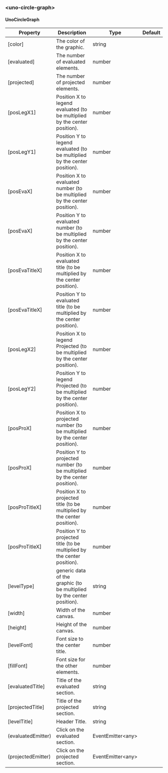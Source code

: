 ### \<uno-circle-graph\>
#### UnoCircleGraph

| Property | Description | Type | Default |
| -------- | ----------- | ---- | ------- |
| [color] | The color of the graphic. | string | |
| [evaluated] | The number of evaluated elements. | number | |
| [projected] | The number of projected elements. | number | |
| [posLegX1] | Position X to legend evaluated (to be multiplied by the center position). | number | |
| [posLegY1] | Position Y to legend evaluated (to be multiplied by the center position). | number | |
| [posEvaX] | Position X to evaluated  number (to be multiplied by the center position). | number | |
| [posEvaX] | Position Y to evaluated number (to be multiplied by the center position). | number | |
| [posEvaTitleX] | Position X to evaluated title (to be multiplied by the center position). | number | |
| [posEvaTitleX] | Position Y to evaluated title (to be multiplied by the center position). | number | |
| [posLegX2] | Position X to legend Projected (to be multiplied by the center position). | number | |
| [posLegY2] | Position Y to legend Projected (to be multiplied by the center position). | number | |
| [posProX] | Position X to projected number (to be multiplied by the center position). | number | |
| [posProX] | Position Y to projected number (to be multiplied by the center position). | number | |
| [posProTitleX] | Position X to projected title (to be multiplied by the center position). | number | |
| [posProTitleX] | Position Y to projected title (to be multiplied by the center position). | number | |
| [levelType] | generic data of the graphic (to be multiplied by the center position). | string | |
| [width] | Width of the canvas. | number | |
| [height] | Height of the canvas. | number | |
| [levelFont] | Font size to the center title. | number | |
| [fillFont] | Font size for the other elements. | number | |
| [evaluatedTitle] | Title of the evaluated section. | string | |
| [projectedTitle] | Title of the projected section. | string | |
| [levelTitle] | Header Title. | string | |
| (evaluatedEmitter) | Click on the evaluated section. | EventEmitter\<any\> | |
| (projectedEmitter) | Click on the projected section. | EventEmitter\<any\> | |